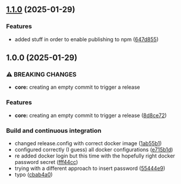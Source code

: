 ## [1.1.0](https://github.com/FilippoGurioli/test-project/compare/1.0.0...1.1.0) (2025-01-29)

### Features

* added stuff in order to enable publishing to npm ([647d855](https://github.com/FilippoGurioli/test-project/commit/647d855ad374ce1374af916daad5a50c8f190a95))

## 1.0.0 (2025-01-29)

### ⚠ BREAKING CHANGES

* **core:** creating an empty commit to trigger a release

### Features

* **core:** creating an empty commit to trigger a release ([8d8ce72](https://github.com/FilippoGurioli/test-project/commit/8d8ce720a55f714090cbcae557e7b730e5fb5bad))

### Build and continuous integration

* changed release.config with correct docker image ([1ab55b1](https://github.com/FilippoGurioli/test-project/commit/1ab55b1fba62201b2e1e67cab69d95282fbf426d))
* configured correctly (I guess) all docker configurations ([e715b1d](https://github.com/FilippoGurioli/test-project/commit/e715b1d0d5a570e616637ba941a84182e9d17839))
* re added docker login but this time with the hopefully right docker password secret ([fff44cc](https://github.com/FilippoGurioli/test-project/commit/fff44cc462113f75b2e68ca6651b33968035feb6))
* trying with a different approach to insert password ([55444e9](https://github.com/FilippoGurioli/test-project/commit/55444e968c98e91aa816eef918444c3b8c555c91))
* typo ([cbab4a0](https://github.com/FilippoGurioli/test-project/commit/cbab4a0d323049a78c9d4e682ccc19f1a14ab13d))
